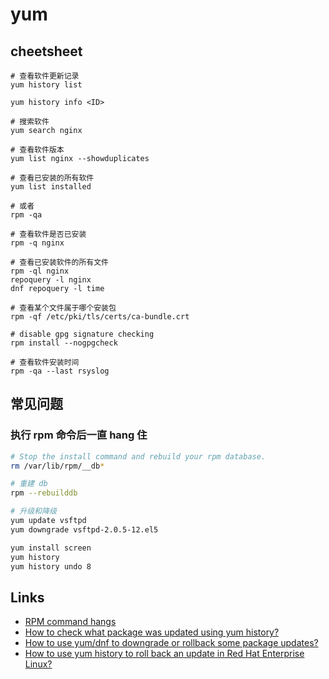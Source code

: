 # yum

## cheetsheet

```
# 查看软件更新记录
yum history list

yum history info <ID>

# 搜索软件
yum search nginx

# 查看软件版本
yum list nginx --showduplicates

# 查看已安装的所有软件
yum list installed

# 或者
rpm -qa

# 查看软件是否已安装
rpm -q nginx

# 查看已安装软件的所有文件
rpm -ql nginx
repoquery -l nginx
dnf repoquery -l time

# 查看某个文件属于哪个安装包
rpm -qf /etc/pki/tls/certs/ca-bundle.crt

# disable gpg signature checking
rpm install --nogpgcheck

# 查看软件安装时间
rpm -qa --last rsyslog
```

## 常见问题

### 执行 rpm 命令后一直 hang 住

```sh
# Stop the install command and rebuild your rpm database.
rm /var/lib/rpm/__db*

# 重建 db
rpm --rebuilddb

# 升级和降级
yum update vsftpd
yum downgrade vsftpd-2.0.5-12.el5

yum install screen
yum history
yum history undo 8
```

## Links

- [RPM command hangs](https://serverfault.com/questions/622671/rpm-command-hangs)
- [How to check what package was updated using yum history?](https://superuser.com/questions/1235352/how-to-check-what-package-was-updated-using-yum-history)
- [How to use yum/dnf to downgrade or rollback some package updates?](https://access.redhat.com/solutions/29617)
- [How to use yum history to roll back an update in Red Hat Enterprise Linux?](https://access.redhat.com/solutions/64069)
